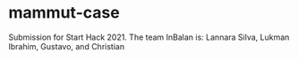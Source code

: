 # mammut-case 
Submission for Start Hack 2021. The team InBalan is: Lannara Silva, Lukman Ibrahim, Gustavo, and Christian
